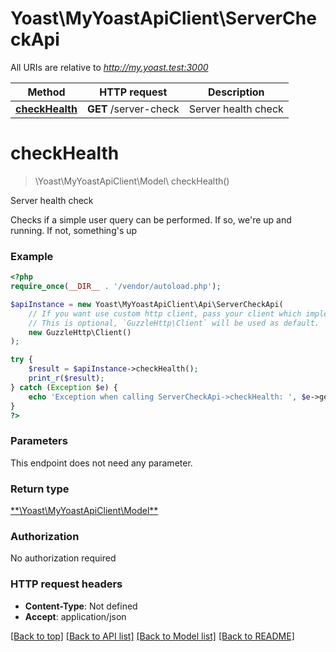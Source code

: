 # Yoast\MyYoastApiClient\ServerCheckApi

All URIs are relative to *http://my.yoast.test:3000*

Method | HTTP request | Description
------------- | ------------- | -------------
[**checkHealth**](ServerCheckApi.md#checkhealth) | **GET** /server-check | Server health check

# **checkHealth**
> \Yoast\MyYoastApiClient\Model\ checkHealth()

Server health check

Checks if a simple user query can be performed. If so, we're up and running. If not, something's up

### Example
```php
<?php
require_once(__DIR__ . '/vendor/autoload.php');

$apiInstance = new Yoast\MyYoastApiClient\Api\ServerCheckApi(
    // If you want use custom http client, pass your client which implements `GuzzleHttp\ClientInterface`.
    // This is optional, `GuzzleHttp\Client` will be used as default.
    new GuzzleHttp\Client()
);

try {
    $result = $apiInstance->checkHealth();
    print_r($result);
} catch (Exception $e) {
    echo 'Exception when calling ServerCheckApi->checkHealth: ', $e->getMessage(), PHP_EOL;
}
?>
```

### Parameters
This endpoint does not need any parameter.

### Return type

[**\Yoast\MyYoastApiClient\Model\**](../Model/.md)

### Authorization

No authorization required

### HTTP request headers

 - **Content-Type**: Not defined
 - **Accept**: application/json

[[Back to top]](#) [[Back to API list]](../../README.md#documentation-for-api-endpoints) [[Back to Model list]](../../README.md#documentation-for-models) [[Back to README]](../../README.md)

